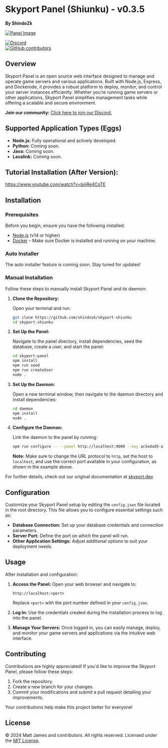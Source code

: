 # Skyport Panel (Shiunku) - v0.3.5

**By ShindoZk**

[![Panel Image](https://i.imgur.com/SU7QypZ.png)](https://i.imgur.com/SU7QypZ.png)

[![Discord](https://img.shields.io/discord/1253782902618194011?label=Discord&logo=Discord&logoColor=white&style=for-the-badge)](https://skyport.privt.xyz/)  
[![GitHub contributors](https://img.shields.io/github/contributors/skyportlabs/panel?style=for-the-badge)](https://github.com/skyportlabs/panel)

## Overview

Skyport Panel is an open source web interface designed to manage and operate game servers and various applications. Built with Node.js, Express, and Dockerode, it provides a robust platform to deploy, monitor, and control your server instances efficiently. Whether you’re running game servers or other applications, Skyport Panel simplifies management tasks while offering a scalable and secure environment.

**Join our community:** [Click here to join our Discord.](https://skyport.privt.xyz/)

## Supported Application Types (Eggs)

- **Node.js:** Fully operational and actively developed.
- **Python:** Coming soon.
- **Java:** Coming soon.
- **Lavalink:** Coming soon.

## Tutorial Installation (After Version):
https://www.youtube.com/watch?v=biiiRe4CoTE

## Installation

### Prerequisites

Before you begin, ensure you have the following installed:
- [Node.js](https://nodejs.org/) (v14 or higher)
- [Docker](https://docs.docker.com/get-docker/) – Make sure Docker is installed and running on your machine.

### Auto Installer

The auto installer feature is coming soon. Stay tuned for updates!

### Manual Installation

Follow these steps to manually install Skyport Panel and its daemon:

1. **Clone the Repository:**

   Open your terminal and run:
   ```bash
   git clone https://github.com/shindozk/skyport-shiunku
   cd skyport-shiunku
   ```

2. **Set Up the Panel:**

   Navigate to the panel directory, install dependencies, seed the database, create a user, and start the panel:
   ```bash
   cd skyport-panel
   npm install
   npm run seed
   npm run createUser
   node .
   ```

3. **Set Up the Daemon:**

   Open a new terminal window, then navigate to the daemon directory and install dependencies:
   ```bash
   cd daemon
   npm install
   node .
   ```

4. **Configure the Daemon:**

   Link the daemon to the panel by running:
   ```bash
   npm run configure -- --panel http://localhost:9000 --key ac5edad5-a0ee-4e3d-a10b-05c3aa707924
   ```
   **Note:** Make sure to change the URL protocol to `http`, set the host to `localhost`, and use the correct port available in your configuration, as shown in the example above.

For further details, check out our original documentation at [skyport.dev](https://skyport.dev).

## Configuration

Customize your Skyport Panel setup by editing the `config.json` file located in the root directory. This file allows you to configure essential settings such as:

- **Database Connection:** Set up your database credentials and connection parameters.
- **Server Port:** Define the port on which the panel will run.
- **Other Application Settings:** Adjust additional options to suit your deployment needs.

## Usage

After installation and configuration:

1. **Access the Panel:**
   Open your web browser and navigate to:
   ```text
   http://localhost:<port>
   ```
   Replace `<port>` with the port number defined in your `config.json`.

2. **Log In:**
   Use the credentials created during the installation process to log into the panel.

3. **Manage Your Servers:**
   Once logged in, you can easily manage, deploy, and monitor your game servers and applications via the intuitive web interface.

## Contributing

Contributions are highly appreciated! If you'd like to improve the Skyport Panel, please follow these steps:

1. Fork the repository.
2. Create a new branch for your changes.
3. Commit your modifications and submit a pull request detailing your improvements.

Your contributions help make this project better for everyone!

## License

© 2024 Matt James and contributors. All rights reserved. Licensed under the [MIT License](LICENSE).
